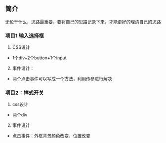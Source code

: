## 简介
无论干什么，思路最重要，要将自己的思路记录下来，才能更好的理清自己的思路

### 项目1 输入选择框
1. CSS设计
- 1个div+2个button+1个input
2. 事件设计：
- 两个点击事件可以写成一个方法，利用传参进行解决

### 项目2：样式开关
1. css设计
- 两个div
2. 事件设计
- 点击事件：外框背景颜色改变，位置改变